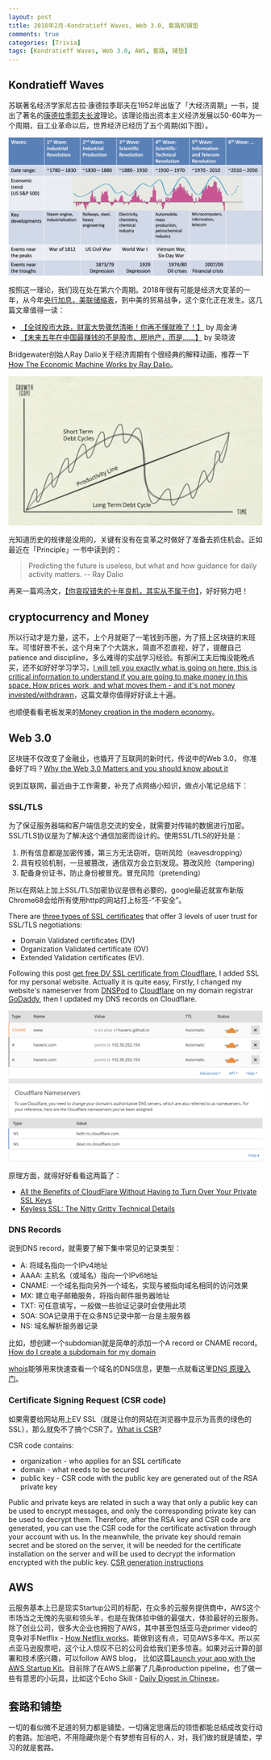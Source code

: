 ```yaml
---
layout: post
title: 2018年2月-Kondratieff Waves, Web 3.0, 套路和铺垫
comments: true
categories: [Trivia]
tags: [Kondratieff Waves, Web 3.0, AWS, 套路, 铺垫]
---
```



## Kondratieff Waves

苏联著名经济学家尼古拉·康德拉季耶夫在1952年出版了「大经济周期」一书，提出了著名的[康德拉季耶夫长波](http://www.wikiwand.com/zh/康德拉季耶夫长波)理论。该理论指出资本主义经济发展以50-60年为一个周期，自工业革命以后，世界经济已经历了五个周期(如下图）。

![](/images/2018_Feb/Kondratieff_wave_of_economy.png)

按照这一理论，我们现在处在第六个周期。2018年很有可能是经济大变革的一年，从今年[央行加息，美联储缩表](https://mp.weixin.qq.com/s/5F2xIzc7C4vXNQLTmJaDvQ)，到中美的贸易战争，这个变化正在发生。这几篇文章值得一读：

- [【全球股市大跌，财富大势骤然清晰！你再不懂就晚了！】](https://mp.weixin.qq.com/s/2VaKacBKYqKAhSBzIehS3g) by 周金涛      
- [【未来五年在中国最赚钱的不是股市、房地产，而是......】](https://mp.weixin.qq.com/s/bDyJ6CB26JeEBdtn88Pnuw) by 吴晓波  

Bridgewater创始人Ray Dalio关于经济周期有个很经典的解释动画，推荐一下[How The Economic Machine Works by Ray Dalio](https://www.youtube.com/watch?v=PHe0bXAIuk0&list=FLRCfyU9AfxhfgDmeUqPn-kg&t=0s&index=1)。

![](/images/2018_Feb/The_Economic_Cycle_RayDalio.png)

光知道历史的规律是没用的，关键有没有在变革之时做好了准备去抓住机会。正如最近在「Principle」一书中读到的：

> Predicting the future is useless, but what and how guidance for daily activity matters.   -- Ray Dalio

再来一篇鸡汤文，[【你哀叹错失的十年良机，其实从不属于你】](https://mp.weixin.qq.com/s/2glY_Oqin9pubJ0nYT7r_w)，好好努力吧！


## cryptocurrency and Money

所以行动才是力量，这不，上个月就砸了一笔钱到币圈，为了搭上区块链的末班车。可惜好景不长，这个月来了个大跳水，简直不忍直视，好了，提醒自己patience and discipline，多么难得的实战学习经验。有那闲工夫后悔没能晚点买，还不如好好学习学习，[I will tell you exactly what is going on here, this is critical information to understand if you are going to make money in this space. How prices work, and what moves them - and it's not money invested/withdrawn](https://www.reddit.com/r/CryptoCurrency/comments/7vga1y/i_will_tell_you_exactly_what_is_going_on_here/?st=JDBJOLK7&sh=84ad7c07)，这篇文章你值得好好读上十遍。

也顺便看看老板发来的[Money creation in the modern economy](https://www.monetary.org/wp-content/uploads/2016/03/money-creation-in-the-modern-economy.pdf)。


## Web 3.0

区块链不仅改变了金融业，也撬开了互联网的新时代，传说中的Web 3.0， 你准备好了吗？[Why the Web 3.0 Matters and you should know about it](https://medium.com/@matteozago/why-the-web-3-0-matters-and-you-should-know-about-it-a5851d63c949)

说到互联网，最近由于工作需要，补充了点网络小知识，做点小笔记总结下：

### SSL/TLS

为了保证服务器端和客户端信息交流的安全，就需要对传输的数据进行加密。SSL/TLS协议是为了解决这个通信加密而设计的。使用SSL/TLS的好处是：

1. 所有信息都是加密传播，第三方无法窃听。窃听风险（eavesdropping）
2. 具有校验机制，一旦被篡改，通信双方会立刻发现。篡改风险（tampering）
3. 配备身份证书，防止身份被冒充。冒充风险（pretending）

所以在网站上加上SSL/TLS加密协议是很有必要的，google最近就宣布新版Chrome68会给所有使用http的网站打上标签-“不安全”。

There are [three types of SSL certificates](https://www.symantec.com/connect/blogs/types-ssl-certificates-choose-right-one) that offer 3 levels of user trust for SSL/TLS negotiations: 

* Domain Validated certificates (DV)
* Organization Validated certificate (OV)
* Extended Validation certificates (EV).

Following this post [get free DV SSL certificate from Cloudflare](https://medium.freecodecamp.org/free-https-c051ca570324), I added SSL for my personal website. Actually it is quite easy, Firstly, I changed my website's nameserver from [DNSPod](https://www.dnspod.cn) to [Cloudflare](https://www.cloudflare.com) on my domain registrar [GoDaddy](https://sg.godaddy.com), then I updated my DNS records on Cloudflare.

![](/images/2018_Feb/haoeric_DNS_records.png)

原理方面，就得好好看看这两篇了：

- [All the Benefits of CloudFlare Without Having to Turn Over Your Private SSL Keys](https://blog.cloudflare.com/announcing-keyless-ssl-all-the-benefits-of-cloudflare-without-having-to-turn-over-your-private-ssl-keys/)    
- [Keyless SSL: The Nitty Gritty Technical Details](https://blog.cloudflare.com/keyless-ssl-the-nitty-gritty-technical-details/)  


### DNS Records

说到DNS record，就需要了解下集中常见的记录类型：

- A: 将域名指向一个IPv4地址    
- AAAA: 主机名（或域名）指向一个IPv6地址    
- CNAME: 一个域名指向另外一个域名，实现与被指向域名相同的访问效果     
- MX: 建立电子邮箱服务，将指向邮件服务器地址    
- TXT: 可任意填写，一般做一些验证记录时会使用此项    
- SOA: SOA记录用于在众多NS记录中那一台是主服务器    
- NS: 域名解析服务器记录   

比如，想创建一个subdomian就是简单的添加一个A record or CNAME record。[How do I create a subdomain for my domain](https://www.namecheap.com/support/knowledgebase/article.aspx/9776/2237/how-do-i-create-a-subdomain-for-my-domain)

[whois](https://who.is)能够用来快速查看一个域名的DNS信息，更酷一点就看这里[DNS 原理入门](http://www.ruanyifeng.com/blog/2016/06/dns.html)。


### Certificate Signing Request (CSR code) 

如果需要给网站用上EV SSL（就是让你的网站在浏览器中显示为高贵的绿色的SSL），那么就免不了搞个CSR了。[What is CSR](https://helpdesk.ssls.com/hc/en-us/articles/203226631-What-is-CSR-)? 

CSR code contains:

* organization - who applies for an SSL certificate
* domain - what needs to be secured
* public key - CSR code with the public key are generated out of the RSA private key

Public and private keys are related in such a way that only a public key can be used to encrypt messages, and only the corresponding private key can be used to decrypt them. Therefore, after the RSA key and CSR code are generated, you can use the CSR code for the certificate activation through your account with us. In the meanwhile, the private key should remain secret and be stored on the server, it will be needed for the certificate installation on the server and will be used to decrypt the information encrypted with the public key. [CSR generation instructions](https://helpdesk.ssls.com/hc/en-us/sections/201192032-CSR-generation-instructions)

## AWS 

云服务基本上已是现实Startup公司的标配，在众多的云服务提供商中，AWS这个市场当之无愧的先驱和领头羊，也是在我体验中做的最强大，体验最好的云服务。除了创业公司，很多大企业也拥抱了AWS，其中甚至包括亚马逊primer video的竞争对手Netflix - [How Netflix works](https://medium.com/refraction-tech-everything/how-netflix-works-the-hugely-simplified-complex-stuff-that-happens-every-time-you-hit-play-3a40c9be254b?source=linkShare-15f8f2cf5fe-1518925437)。能做到这有点，可见AWS多牛X。所以买点亚马逊股票吧，这个让人惊叹不已的公司会给我们更多惊喜。如果对云计算的部署和技术感兴趣，可以follow AWS blog， 比如这篇[Launch your app with the AWS Startup Kit](
https://aws.amazon.com/blogs/startups/launch-your-app-with-the-aws-startup-kit/?sc_channel=sm&sc_campaign=Startups&sc_publisher=TWITTER&sc_country=Startups&sc_geo=GLOBAL&sc_outcome=awareness&trk=_TWITTER&sc_content=Blog_part2_startupKit&linkId=48053056)。目前除了在AWS上部署了几条production pipeline，也了做一些有意思的小玩具，比如这个Echo Skill - [Daily Digest in Chinese](https://www.amazon.com/dp/B078Q45FZX/ref=sr_1_1?s=digital-skills&ie=UTF8&qid=1514726935&sr=1-1&keywords=daily+digest)。


## 套路和铺垫

一切的看似微不足道的努力都是铺垫，一切痛定思痛后的领悟都能总结成改变行动的套路。加油吧，不用隐藏你是个有梦想有目标的人，对，我们做的就是铺垫，学习的就是套路。

